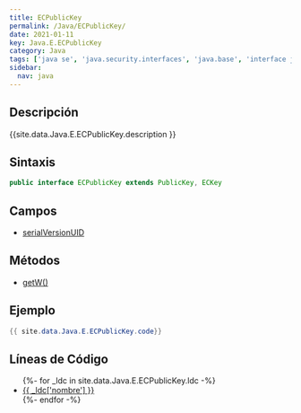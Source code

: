 ```yaml
---
title: ECPublicKey
permalink: /Java/ECPublicKey/
date: 2021-01-11
key: Java.E.ECPublicKey
category: Java
tags: ['java se', 'java.security.interfaces', 'java.base', 'interface java', 'Java 1.5']
sidebar: 
  nav: java
---
```


## Descripción
{{site.data.Java.E.ECPublicKey.description }}

## Sintaxis
~~~java
public interface ECPublicKey extends PublicKey, ECKey
~~~

## Campos
* [serialVersionUID](/Java/ECPublicKey/serialVersionUID/)

## Métodos
* [getW()](/Java/ECPublicKey/getW/)

## Ejemplo
~~~java
{{ site.data.Java.E.ECPublicKey.code}}
~~~

## Líneas de Código
<ul>
{%- for _ldc in site.data.Java.E.ECPublicKey.ldc -%}
   <li>
       <a href="{{_ldc['url'] }}">{{ _ldc['nombre'] }}</a>
   </li>
{%- endfor -%}
</ul>
